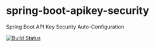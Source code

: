 # spring-boot-apikey-security
Spring Boot API Key Security Auto-Configuration

[![Build Status](https://travis-ci.org/Ourchitecture/spring-boot-apikey-security.svg?branch=master)](https://travis-ci.org/Ourchitecture/spring-boot-apikey-security)
